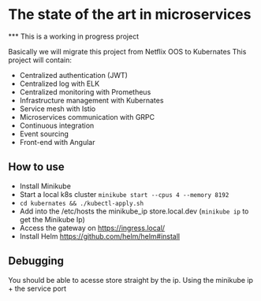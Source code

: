 # The state of the art in microservices
*** This is a working in progress project

Basically we will migrate this project from Netflix OOS to Kubernates
This project will contain:
- Centralized authentication (JWT)
- Centralized log with ELK
- Centralized monitoring with Prometheus 
- Infrastructure management with Kubernates
- Service mesh with Istio
- Microservices communication with GRPC
- Continuous integration
- Event sourcing 
- Front-end with Angular 


## How to use
* Install Minikube
* Start a local k8s cluster `minikube start --cpus 4 --memory 8192` 
* `cd kubernates && ./kubectl-apply.sh`
* Add into the /etc/hosts the minikube_ip store.local.dev (`minikube ip` to get the Minikube  Ip)
* Access the gateway on https://ingress.local/
* Install Helm https://github.com/helm/helm#install

## Debugging
You should be able to acesse store straight by the ip.
Using the minikube ip + the service port
